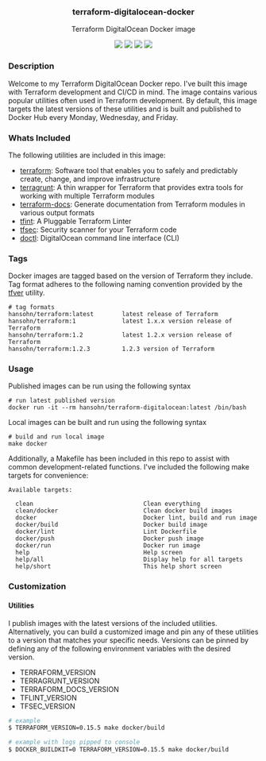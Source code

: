<div align="center">
  <h3>terraform-digitalocean-docker</h3>
  <p>Terraform DigitalOcean Docker image</p>
  <p>
    <!-- Build Status -->
    <a style="text-decoration:none;" class="imageLink" href="https://github.com/hansohn/terraform-aws-docker/actions/workflows/docker.yml">
      <img src="https://img.shields.io/github/actions/workflow/status/hansohn/terraform-digitalocean-docker/docker.yml?style=for-the-badge"></a>
    <!-- Github Tag -->
    <a style="text-decoration:none;" class="imageLink" href="https://gitHub.com/hansohn/terraform-digitalocean-docker/tags/">
      <img src="https://img.shields.io/github/tag/hansohn/terraform-digitalocean-docker.svg?style=for-the-badge"></a>
    <!-- License -->
    <a style="text-decoration:none;" class="imageLink" href="https://github.com/hansohn/terraform-digitalocean-docker/blob/main/LICENSE">
      <img src="https://img.shields.io/github/license/hansohn/terraform-digitalocean-docker.svg?style=for-the-badge"></a>
    <!-- LinkedIn -->
    <a style="text-decoration:none;" class="imageLink" href="https://linkedin.com/in/ryanhansohn">
      <img src="https://img.shields.io/badge/-LinkedIn-black.svg?style=for-the-badge&logo=linkedin&colorB=555"></a>
  </p>
</div>

### Description

Welcome to my Terraform DigitalOcean Docker repo. I've built this image with Terraform
development and CI/CD in mind. The image contains various popular utilities often
used in Terraform development. By default, this image targets the latest versions of
these utilities and is built and published to Docker Hub every Monday, Wednesday,
and Friday.

### Whats Included

The following utilities are included in this image:

- [terraform](https://github.com/hashicorp/terraform): Software tool that enables you to safely and predictably create, change, and improve infrastructure
- [terragrunt](https://github.com/gruntwork-io/terragrunt): A thin wrapper for Terraform that provides extra tools for working with multiple Terraform modules
- [terraform-docs](https://github.com/terraform-docs/terraform-docs): Generate documentation from Terraform modules in various output formats
- [tfint](https://github.com/terraform-linters/tflint): A Pluggable Terraform Linter
- [tfsec](https://github.com/aquasecurity/tfsec): Security scanner for your Terraform code
- [doctl](https://docs.digitalocean.com/reference/doctl/): DigitalOcean command line interface (CLI)

### Tags

Docker images are tagged based on the version of Terraform they include. Tag
format adheres to the following naming convention provided by the [tfver](https://github.com/hansohn/tfver)
utility.

```
# tag formats
hansohn/terraform:latest        latest release of Terraform
hansohn/terraform:1             latest 1.x.x version release of Terraform
hansohn/terraform:1.2           latest 1.2.x version release of Terraform
hansohn/terraform:1.2.3         1.2.3 version of Terraform
```

### Usage

Published images can be run using the following syntax

```
# run latest published version
docker run -it --rm hansohn/terraform-digitalocean:latest /bin/bash
```

Local images can be built and run using the following syntax

```
# build and run local image
make docker
```

Additionally, a Makefile has been included in this repo to assist with common
development-related functions. I've included the following make targets for
convenience:

```
Available targets:

  clean                               Clean everything
  clean/docker                        Clean docker build images
  docker                              Docker lint, build and run image
  docker/build                        Docker build image
  docker/lint                         Lint Dockerfile
  docker/push                         Docker push image
  docker/run                          Docker run image
  help                                Help screen
  help/all                            Display help for all targets
  help/short                          This help short screen
```

### Customization

#### Utilities

I publish images with the latest versions of the included utilities. Alternatively,
you can build a customized image and pin any of these utilities to a version that
matches your specific needs. Versions can be pinned by defining any of the following
environment variables with the desired version.

- TERRAFORM_VERSION
- TERRAGRUNT_VERSION
- TERRAFORM_DOCS_VERSION
- TFLINT_VERSION
- TFSEC_VERSION

```bash
# example
$ TERRAFORM_VERSION=0.15.5 make docker/build

# example with logs pipped to console
$ DOCKER_BUILDKIT=0 TERRAFORM_VERSION=0.15.5 make docker/build
```
